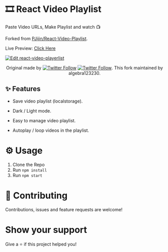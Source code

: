 # 🎞️ React Video Playlist

Paste Video URLs, Make Playlist and watch 📺  

Forked from [PJijin/React-Video-Playlist](https://github.com/PJijin/React-Video-Playlist).

Live Preview: <a href="https://algebra123230.github.io/React-Video-Playlist/" target="_BLANK">Click Here</a>

<a href="https://codesandbox.io/s/github/algebra123230/React-Video-Playlist/tree/master/?fontsize=14&hidenavigation=1&view=preview">
  <img alt="Edit react-video-playerlist" src="https://codesandbox.io/static/img/play-codesandbox.svg">
</a>



  <p align="center">
   Original made by <a href="https://twitter.com/jp1016v1"><img alt="Twitter Follow" src="https://img.shields.io/twitter/follow/jp1016v1?style=social"></a>
<a href="https://twitter.com/PJijin"><img alt="Twitter Follow" src="https://img.shields.io/twitter/follow/PJijin?style=social"></a>.
	 This fork maintained by algebra123230.
  </p>
 




## ✨ Features

- Save video playlist (localstorage).

- Dark / Light mode.

- Easy to manage video playlist.

- Autoplay / loop videos in the playlist.

# ⚙️ Usage

1. Clone the Repo
2. Run `npm install`
3. Run `npm start`

# 🤝 Contributing

Contributions, issues and feature requests are welcome!

# Show your support

Give a ⭐️ if this project helped you!
